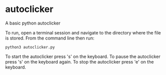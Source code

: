 # autoclicker
A basic python autoclicker

To run, open a terminal session and navigate to the directory where the file is stored. From the command line then run:

`python3 autoclicker.py`

To start the autoclicker press 's' on the keyboard. 
To pause the autoclicker press 's' on the keyboard again.
To stop the autoclicker press 'e' on the keyboard.

